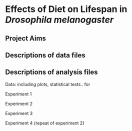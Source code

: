 # Effects of Diet on Lifespan in *Drosophila melanogaster*

## Project Aims

## Descriptions of data files

## Descriptions of analysis files
 
Data: including plots, statistical tests.. for 

Experiment 1 

Experiment 2 

Experiment 3 

Experiment 4 (repeat of experiment 2)
